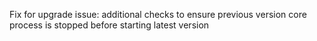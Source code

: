 Fix for upgrade issue: additional checks to ensure previous version core process is stopped before starting latest version
